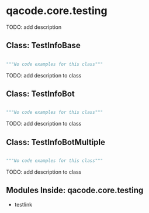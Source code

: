 # qacode.core.testing

TODO: add description

## Class: TestInfoBase


``` python

"""No code examples for this class"""

```

TODO: add description to class



## Class: TestInfoBot


``` python

"""No code examples for this class"""

```

TODO: add description to class


## Class: TestInfoBotMultiple


``` python

"""No code examples for this class"""

```

TODO: add description to class


## Modules Inside: qacode.core.testing

+ testlink

